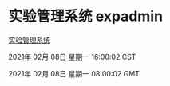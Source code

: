 # 实验管理系统 expadmin
[实验管理系统](http://59.174.27.167:56808/expadmin-782313d2-e1b1-4ea7-932e-3a55e6a1a4d0/)

2021年 02月 08日 星期一 16:00:02 CST

2021年 02月 08日 星期一 08:00:02 GMT
